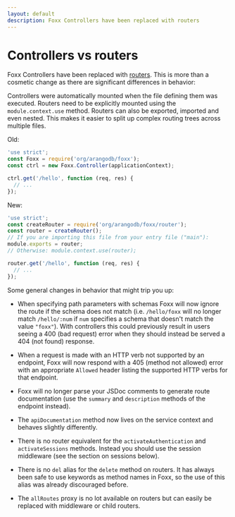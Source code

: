 ```yaml
---
layout: default
description: Foxx Controllers have been replaced with routers
---
```

Controllers vs routers
======================

Foxx Controllers have been replaced with [routers](foxx-router.html). This is more than a cosmetic change as there are significant differences in behavior:

Controllers were automatically mounted when the file defining them was executed. Routers need to be explicitly mounted using the `module.context.use` method. Routers can also be exported, imported and even nested. This makes it easier to split up complex routing trees across multiple files.

Old:

```js
'use strict';
const Foxx = require('org/arangodb/foxx');
const ctrl = new Foxx.Controller(applicationContext);

ctrl.get('/hello', function (req, res) {
  // ...
});
```

New:

```js
'use strict';
const createRouter = require('org/arangodb/foxx/router');
const router = createRouter();
// If you are importing this file from your entry file ("main"):
module.exports = router;
// Otherwise: module.context.use(router);

router.get('/hello', function (req, res) {
  // ...
});
```

Some general changes in behavior that might trip you up:

* When specifying path parameters with schemas Foxx will now ignore the route if the schema does not match (i.e. `/hello/foxx` will no longer match `/hello/:num` if `num` specifies a schema that doesn't match the value `"foxx"`). With controllers this could previously result in users seeing a 400 (bad request) error when they should instead be served a 404 (not found) response.

* When a request is made with an HTTP verb not supported by an endpoint, Foxx will now respond with a 405 (method not allowed) error with an appropriate `Allowed` header listing the supported HTTP verbs for that endpoint.

* Foxx will no longer parse your JSDoc comments to generate route documentation (use the `summary` and `description` methods of the endpoint instead).

* The `apiDocumentation` method now lives on the service context and behaves slightly differently.

* There is no router equivalent for the `activateAuthentication` and `activateSessions` methods. Instead you should use the session middleware (see the section on sessions below).

* There is no `del` alias for the `delete` method on routers. It has always been safe to use keywords as method names in Foxx, so the use of this alias was already discouraged before.

* The `allRoutes` proxy is no lot available on routers but can easily be replaced with middleware or child routers.
